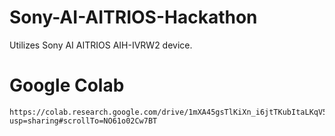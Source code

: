 # Sony-AI-AITRIOS-Hackathon
Utilizes Sony AI AITRIOS AIH-IVRW2 device.

# Google Colab
```
https://colab.research.google.com/drive/1mXA45gsTlKiXn_i6jtTKubItaLKqV5Kz?usp=sharing#scrollTo=NO61o02Cw7BT
```
